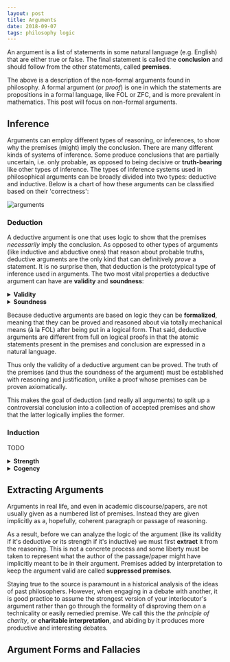 ```yaml
---
layout: post
title: Arguments
date: 2018-09-07
tags: philosophy logic
---
```

An argument is a list of statements in some natural language (e.g. English) that are either true or false. The final statement is called the **conclusion** and should follow from the other statements, called **premises**.

The above is a description of the non-formal arguments found in philosophy. A formal argument (or *proof*) is one in which the statements are propositions in a formal language, like FOL or ZFC, and is more prevalent in mathematics. This post will focus on non-formal arguments.

<!--more-->

## Inference
Arguments can employ different types of reasoning, or inferences, to show why the premises (might) imply the conclusion. There are many different kinds of systems of inference. Some produce conclusions that are partially uncertain, i.e. only probable, as opposed to being decisive or **truth-bearing** like other types of inference. The types of inference systems used in philosophical arguments can be broadly divided into two types: deductive and inductive. Below is a chart of how these arguments can be classified based on their 'correctness':

![arguments](https://upload.wikimedia.org/wikipedia/commons/c/c6/Argument_terminology_used_in_logic.png)

### Deduction
A deductive argument is one that uses logic to show that the premises *necessarily* imply the conclusion. As opposed to other types of arguments (like inductive and abductive ones) that reason about probable truths, deductive arguments are the only kind that can definitively *prove* a statement. It is no surprise then, that deduction is the prototypical type of inference used in arguments. The two most vital properties a deductive argument can have are **validity** and **soundness**:

<details>
<summary><strong>Validity</strong></summary>
An argument is <b>valid</b> if and only if the truth of its premises <i>logically</i> imply its conclusion. Formally this means the following must hold:

$$p_1\wedge p_2\wedge\cdots\wedge p_n\rightarrow q$$

<i>Where $p_1, p_2, \cdots, p_n$ are the premises of the argument and $q$ is its conclusion.</i><p></p>

If an argument does not satisfy the above it is called <b>invalid</b> and cannot be sound.
<p></p>
</details>

<details>
<summary><strong>Soundness</strong></summary>
An argument is <b>sound</b> if and only if it is valid and all its premises are true. Formally the latter is:

$$p_1\wedge p_2\wedge\cdots\wedge p_n$$

<i>Where $p_1, p_2, \cdots, p_n$ are the argument's premises.</i><p></p>

Notice that these two conditions are sufficient for us to use the argument form <i>modus ponens</i>:

$$\begin{align}
&(p_1\wedge p_2\wedge\cdots\wedge p_n)\implies q\\
&p_1\wedge p_2\wedge\cdots\wedge p_n\\
\therefore\ &\hline{q}\\
\end{align}$$

If an argument does not satisfy the above it is called **unsound**. Good arguments ought to be sound.<p></p>
</details><p></p>

Because deductive arguments are based on logic they can be **formalized**, meaning that they can be proved and reasoned about via totally mechanical means (à la FOL) after being put in a logical form. That said, deductive arguments are different from full on logical proofs in that the atomic statements present in the premises and conclusion are expressed in a natural language.

Thus only the validity of a deductive argument can be proved. The truth of the premises (and thus the soundness of the argument) must be established with reasoning and justification, unlike a proof whose premises can be proven axiomatically.

This makes the goal of deduction (and really all arguments) to split up a controversial conclusion into a collection of accepted premises and show that the latter logically implies the former.

### Induction
TODO

<details>
<summary><strong>Strength</strong></summary>
TODO
</details>

<details>
<summary><strong>Cogency</strong></summary>
TODO
</details>

## Extracting Arguments
Arguments in real life, and even in academic discourse/papers, are not usually given as a numbered list of premises. Instead they are given implicitly as a, hopefully, coherent paragraph or passage of reasoning.

As a result, before we can analyze the logic of the argument (like its validity if it's deductive or its strength if it's inductive) we must first **extract** it from the reasoning. This is not a concrete process and some liberty must be taken to represent what the author of the passage/paper might have implicitly meant to be in their argument. Premises added by interpretation to keep the argument valid are called **suppressed premises**.

Staying true to the source is paramount in a historical analysis of the ideas of past philosophers. However, when engaging in a debate with another, it is good practice to assume the strongest version of your interlocutor's argument rather than go through the formality of disproving them on a technicality or easily remedied premise. We call this the *the principle of charity*, or **charitable interpretation**, and abiding by it produces more productive and interesting debates.

<!-- *When told to extract an argument without being told what type of inference should be used, deduction is the most likely. This is simply because deduction is based on concrete, formal logic and thus is apt for rigorous analysis.* -->

## Argument Forms and Fallacies
